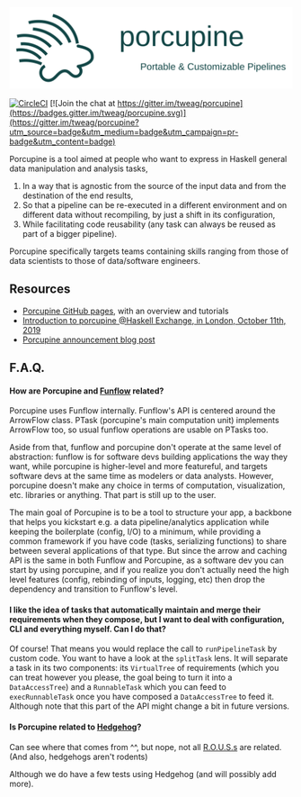 ![logo](porcupine.svg)

[![CircleCI](https://circleci.com/gh/tweag/porcupine/tree/master.svg?style=svg)](https://circleci.com/gh/tweag/porcupine/tree/master)
[![Join the chat at
https://gitter.im/tweag/porcupine](https://badges.gitter.im/tweag/porcupine.svg)](https://gitter.im/tweag/porcupine?utm_source=badge&utm_medium=badge&utm_campaign=pr-badge&utm_content=badge)


Porcupine is a tool aimed at people who want to express in Haskell general data manipulation and analysis tasks,

1. In a way that is agnostic from the source of the input data and from the
destination of the end results,
2. So that a pipeline can be re-executed in a different environment and on
different data without recompiling, by just a shift in its configuration,
3. While facilitating code reusability (any task can always be reused as part
of a bigger pipeline).

Porcupine specifically targets teams containing skills ranging from those of
data scientists to those of data/software engineers.

## Resources

- [Porcupine GitHub pages](https://tweag.github.io/porcupine/), with an overview and tutorials
- [Introduction to porcupine @Haskell Exchange, in London, October 11th, 2019](https://skillsmatter.com/skillscasts/14236-porcupine-flows-your-rows-with-arrows)
- [Porcupine announcement blog post](https://www.tweag.io/posts/2019-10-30-porcupine.html)

## F.A.Q.

#### How are Porcupine and [Funflow](https://github.com/tweag/funflow) related?

Porcupine uses Funflow internally. Funflow's API is centered around the
ArrowFlow class. PTask (porcupine's main computation unit) implements ArrowFlow
too, so usual funflow operations are usable on PTasks too.

Aside from that, funflow and porcupine don't operate at the same level of
abstraction: funflow is for software devs building applications the way they
want, while porcupine is higher-level and more featureful, and
targets software devs at the same time as modelers or data analysts. However, porcupine
doesn't make any choice in terms of computation, visualization, etc. libraries or
anything. That part is still up to the user.

The main goal of Porcupine is to be a tool to
structure your app, a backbone that helps you kickstart e.g. a data
pipeline/analytics application while keeping the boilerplate (config, I/O) to a
minimum, while providing a common framework if you have code (tasks, serializing
functions) to share between several applications of that type. 
But since the arrow and caching API is the same in both Funflow and Porcupine, as a software dev you can start by
using porcupine, and if you realize you don't actually need the high level
features (config, rebinding of inputs, logging, etc) then drop the dependency
and transition to Funflow's level.

#### I like the idea of tasks that automatically maintain and merge their requirements when they compose, but I want to deal with configuration, CLI and everything myself. Can I do that?

Of course! That means you would replace the call to `runPipelineTask` by custom
code. You want to have a look at the `splitTask` lens. It will separate a task
in its two components: its `VirtualTree` of requirements (which you can treat
however you please, the goal being to turn it into a `DataAccessTree`) and a
`RunnableTask` which you can feed to `execRunnableTask` once you have composed a
`DataAccessTree` to feed it. Although note that this part of the API might
change a bit in future versions.

#### Is Porcupine related to [Hedgehog](http://hackage.haskell.org/package/hedgehog)?

Can see where that comes from ^^, but nope, not all
[R.O.U.S.s](http://imoviequotes.com/wp-content/uploads/2014/11/10-02-The-Princess-Bride-quotes.jpg)
are related. (And also, hedgehogs aren't rodents)

Although we do have a few tests using Hedgehog (and will possibly add more).
